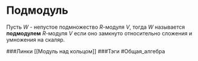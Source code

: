 # Подмодуль
Пусть $W$ - непустое подмножество $R$-модуля $V$, тогда $W$ называется **подмодулем** $R$-модуля $V$ если оно замкнуто относительно сложения и умножения на скаляр.

###Линки [[Модуль над кольцом]]
###Тэги 
 #Общая_алгебра